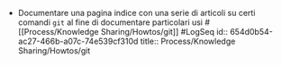 - Documentare una pagina indice con una serie di articoli su certi comandi `git` al fine di documentare particolari usi #[[Process/Knowledge Sharing/Howtos/git]] #LogSeq
  id:: 654d0b54-ac27-466b-a07c-74e539cf310d
  title:: Process/Knowledge Sharing/Howtos/git